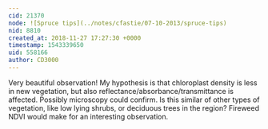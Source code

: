 ```yaml
---
cid: 21370
node: ![Spruce tips](../notes/cfastie/07-10-2013/spruce-tips)
nid: 8810
created_at: 2018-11-27 17:27:30 +0000
timestamp: 1543339650
uid: 558166
author: CD3000
---
```


Very beautiful observation!  My hypothesis is that chloroplast density is less in new vegetation, but also reflectance/absorbance/transmittance is affected.  Possibly microscopy could confirm.  Is this similar of other types of vegetation, like low lying shrubs, or deciduous trees in the region?  Fireweed NDVI would make for an interesting observation.